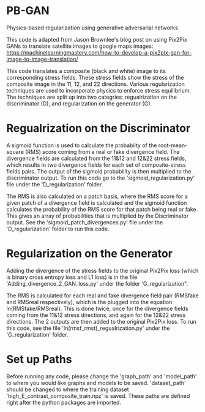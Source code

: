 # PB-GAN
Physics-based regularization using generative adversarial networks

This code is adapted from Jason Brownlee's blog post on using Pix2Pix GANs to translate satellite images to google maps images: https://machinelearningmastery.com/how-to-develop-a-pix2pix-gan-for-image-to-image-translation/

This code translates a composite (black and white) image to its corresponding stress fields. These stress fields show the stress of the composite image in the 11, 12, and 22 directions. Various regularization techniques are used to incorporate physics to enforce stress equilibrium. The techniques are split up into two categries: regualrization on the discriminator (D), and regularization on the generator (G).

# Regualrization on the Discriminator
A sigmoid function is used to calculate the probabilty of the root-mean-square (RMS) score coming from a real or fake divergence field. The divergence fields are calculated from the 11&12 and 12&22 stress fields, which results in two divergence fields for each set of composite-stress fields pairs. The output of the sigmoid probability is then multiplied to the discriminator output. To run this code go to the 'sigmoid_regularization.py' file under the 'D_regularization' folder.

The RMS is also calculated on a patch basis, where the RMS score for a given patch of a divergence field is calculated and the sigmoid function calculates the probability of the RMS score for that patch being real or fake. This gives an array of probabilities that is multiplied by the Discriminator output. See the 'sigmoid_patch_divergences.py' file under the 'D_regularization' folder to run this code.

# Regularization on the Generator
Adding the divergence of the stress fields to the original Pix2Pix loss (which is binary cross entropy loss and L1 loss) is in the file 'Adding_divergence_2_GAN_loss.py' under the folder 'G_regularization". 

The RMS is calculated for each real and fake divergence field pair (RMSfake and RMSreal respectively), which is the plugged into the equation ln(RMSfake/RMSreal). This is done twice, once for the divergence fields coming from the 11&12 stress directions, and again for the 12&22 stress directions. The 2 outputs are then added to the original Pix2Pix loss. To run this code, see the file 'ln(rmsf_rmst)_regualrization.py' under the 'G_regularization' folder.

# Set up Paths
Before running any code, please change the 'graph_path' and 'model_path' to where you would like graphs and models to be saved. 'dataset_path' should be changed to where the training dataset 'high_E_contrast_composite_train.npz' is saved. These paths are defined right after the python packages are imported. 

